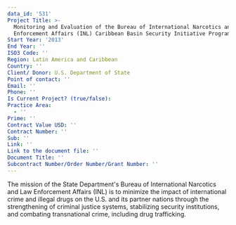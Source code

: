 ```yaml
---
data_id: '531'
Project Title: >-
  Monitoring and Evaluation of the Bureau of International Narcotics and Law
  Enforcement Affairs (INL) Caribbean Basin Security Initiative Program
Start Year: '2013'
End Year: ''
ISO3 Code: ''
Region: Latin America and Caribbean
Country: ''
Client/ Donor: U.S. Department of State
Point of contact: ''
Email: ''
Phone: ''
Is Current Project? (true/false): 
Practice Area:
  - ''
Prime: ''
Contract Value USD: ''
Contract Number: ''
Sub: ''
Link: ''
Link to the document file: ''
Document Title: ''
Subcontract Number/Order Number/Grant Number: ''
---
```


The mission of the State Department's Bureau of International Narcotics and Law Enforcement Affairs (INL) is to minimize the impact of international crime and illegal drugs on the U.S. and its partner nations through the strengthening of criminal justice systems, stabilizing security institutions, and combating transnational crime, including drug trafficking.